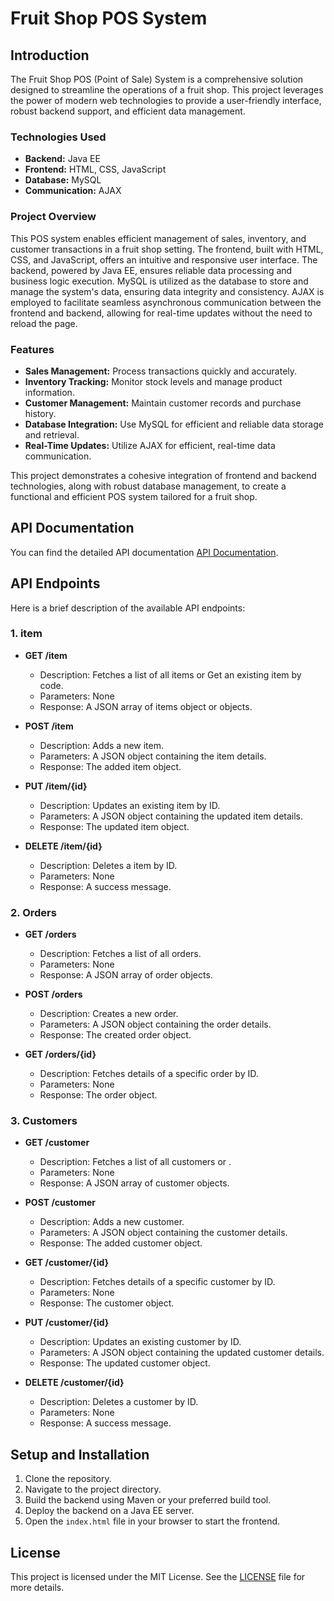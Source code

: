 # Fruit Shop POS System

## Introduction

The Fruit Shop POS (Point of Sale) System is a comprehensive solution designed to streamline the operations of a fruit shop. This project leverages the power of modern web technologies to provide a user-friendly interface, robust backend support, and efficient data management.

### Technologies Used

- **Backend:** Java EE
- **Frontend:** HTML, CSS, JavaScript
- **Database:** MySQL
- **Communication:** AJAX

### Project Overview

This POS system enables efficient management of sales, inventory, and customer transactions in a fruit shop setting. The frontend, built with HTML, CSS, and JavaScript, offers an intuitive and responsive user interface. The backend, powered by Java EE, ensures reliable data processing and business logic execution. MySQL is utilized as the database to store and manage the system's data, ensuring data integrity and consistency. AJAX is employed to facilitate seamless asynchronous communication between the frontend and backend, allowing for real-time updates without the need to reload the page.

### Features

- **Sales Management:** Process transactions quickly and accurately.
- **Inventory Tracking:** Monitor stock levels and manage product information.
- **Customer Management:** Maintain customer records and purchase history.
- **Database Integration:** Use MySQL for efficient and reliable data storage and retrieval.
- **Real-Time Updates:** Utilize AJAX for efficient, real-time data communication.

This project demonstrates a cohesive integration of frontend and backend technologies, along with robust database management, to create a functional and efficient POS system tailored for a fruit shop.

## API Documentation

You can find the detailed API documentation [API Documentation](https://documenter.getpostman.com/view/35385949/2sA3s1oBiM).

## API Endpoints

Here is a brief description of the available API endpoints:

### 1. item

- **GET /item**
  - Description: Fetches a list of all items or Get an existing item by code.
  - Parameters: None
  - Response: A JSON array of items object or objects.

- **POST /item**
  - Description: Adds a new item.
  - Parameters: A JSON object containing the item details.
  - Response: The added item object.

- **PUT /item/{id}**
  - Description: Updates an existing item by ID.
  - Parameters: A JSON object containing the updated item details.
  - Response: The updated item object.

- **DELETE /item/{id}**
  - Description: Deletes a item by ID.
  - Parameters: None
  - Response: A success message.

### 2. Orders

- **GET /orders**
  - Description: Fetches a list of all orders.
  - Parameters: None
  - Response: A JSON array of order objects.

- **POST /orders**
  - Description: Creates a new order.
  - Parameters: A JSON object containing the order details.
  - Response: The created order object.

- **GET /orders/{id}**
  - Description: Fetches details of a specific order by ID.
  - Parameters: None
  - Response: The order object.


### 3. Customers

- **GET /customer**
  - Description: Fetches a list of all customers or .
  - Parameters: None
  - Response: A JSON array of customer objects.

- **POST /customer**
  - Description: Adds a new customer.
  - Parameters: A JSON object containing the customer details.
  - Response: The added customer object.

- **GET /customer/{id}**
  - Description: Fetches details of a specific customer by ID.
  - Parameters: None
  - Response: The customer object.

- **PUT /customer/{id}**
  - Description: Updates an existing customer by ID.
  - Parameters: A JSON object containing the updated customer details.
  - Response: The updated customer object.

- **DELETE /customer/{id}**
  - Description: Deletes a customer by ID.
  - Parameters: None
  - Response: A success message.

## Setup and Installation

1. Clone the repository.
2. Navigate to the project directory.
3. Build the backend using Maven or your preferred build tool.
4. Deploy the backend on a Java EE server.
5. Open the `index.html` file in your browser to start the frontend.



## License


This project is licensed under the MIT License. See the [LICENSE](LICENSE) file for more details.




